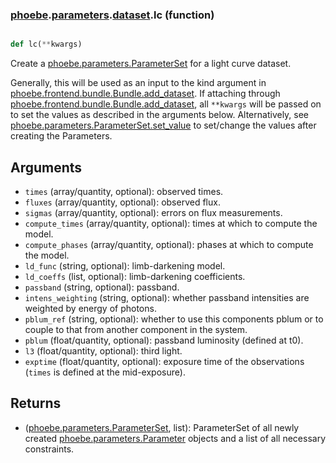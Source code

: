 ### [phoebe](phoebe.md).[parameters](phoebe.parameters.md).[dataset](phoebe.parameters.dataset.md).lc (function)


```py

def lc(**kwargs)

```



Create a [phoebe.parameters.ParameterSet](phoebe.parameters.ParameterSet.md) for a light curve dataset.

Generally, this will be used as an input to the kind argument in
[phoebe.frontend.bundle.Bundle.add_dataset](phoebe.frontend.bundle.Bundle.add_dataset.md).  If attaching through
[phoebe.frontend.bundle.Bundle.add_dataset](phoebe.frontend.bundle.Bundle.add_dataset.md), all `**kwargs` will be
passed on to set the values as described in the arguments below.  Alternatively,
see [phoebe.parameters.ParameterSet.set_value](phoebe.parameters.ParameterSet.set_value.md) to set/change the values
after creating the Parameters.

Arguments
----------
* `times` (array/quantity, optional): observed times.
* `fluxes` (array/quantity, optional): observed flux.
* `sigmas` (array/quantity, optional): errors on flux measurements.
* `compute_times` (array/quantity, optional): times at which to compute
    the model.
* `compute_phases` (array/quantity, optional): phases at which to compute
    the model.
* `ld_func` (string, optional): limb-darkening model.
* `ld_coeffs` (list, optional): limb-darkening coefficients.
* `passband` (string, optional): passband.
* `intens_weighting` (string, optional): whether passband intensities are
    weighted by energy of photons.
* `pblum_ref` (string, optional): whether to use this components pblum or to
    couple to that from another component in the system.
* `pblum` (float/quantity, optional): passband luminosity (defined at t0).
* `l3` (float/quantity, optional): third light.
* `exptime` (float/quantity, optional): exposure time of the observations
    (`times` is defined at the mid-exposure).

Returns
--------
* ([phoebe.parameters.ParameterSet](phoebe.parameters.ParameterSet.md), list): ParameterSet of all newly created
    [phoebe.parameters.Parameter](phoebe.parameters.Parameter.md) objects and a list of all necessary
    constraints.

